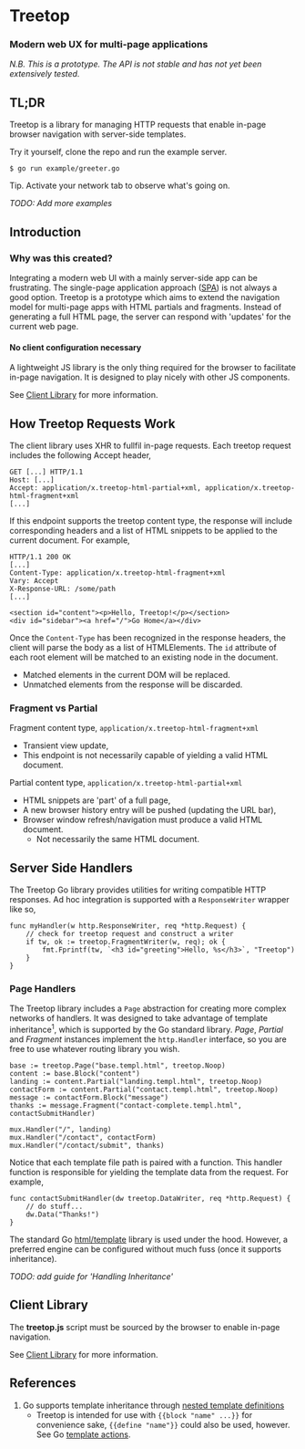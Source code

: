 # Treetop

### Modern web UX for multi-page applications

_N.B. This is a prototype. The API is not stable and has not yet been extensively tested._

## TL;DR

Treetop is a library for managing HTTP requests that enable in-page browser navigation with server-side templates.

Try it yourself, clone the repo and run the example server.

    $ go run example/greeter.go

Tip. Activate your network tab to observe what's going on.

_TODO: Add more examples_

## Introduction

### Why was this created?

Integrating a modern web UI with a mainly server-side app can be frustrating. The single-page application approach ([SPA](https://en.wikipedia.org/wiki/Single-page_application)) is not always a good option. Treetop is a prototype which aims to extend the navigation model for multi-page apps with HTML partials and fragments. Instead of generating a full HTML page, the server can respond with 'updates' for the current web page.

#### No client configuration necessary

A lightweight JS library is the only thing required for the browser to facilitate in-page navigation. It is designed to play nicely with other JS components.

See [Client Library](https://github.com/rur/treetop-client) for more information.


## How Treetop Requests Work

The client library uses XHR to fullfil in-page requests. Each treetop request includes the following Accept header,

    GET [...] HTTP/1.1
    Host: [...]
    Accept: application/x.treetop-html-partial+xml, application/x.treetop-html-fragment+xml
    [...]

If this endpoint supports the treetop content type, the response will include corresponding headers and a list of HTML snippets
to be applied to the current document. For example,

    HTTP/1.1 200 OK
    [...]
    Content-Type: application/x.treetop-html-fragment+xml
    Vary: Accept
    X-Response-URL: /some/path
    [...]

    <section id="content"><p>Hello, Treetop!</p></section>
    <div id="sidebar"><a href="/">Go Home</a></div>

Once the `Content-Type` has been recognized in the response headers, the client will parse the body as a list of HTMLElements.
The `id` attribute of each root element will be matched to an existing node in the document.

* Matched elements in the current DOM will be replaced.
* Unmatched elements from the response will be discarded.


### Fragment vs Partial

Fragment content type, `application/x.treetop-html-fragment+xml`

* Transient view update,
* This endpoint is not necessarily capable of yielding a valid HTML document.

Partial content type, `application/x.treetop-html-partial+xml`

* HTML snippets are 'part' of a full page,
* A new browser history entry will be pushed (updating the URL bar),
* Browser window refresh/navigation must produce a valid HTML document.
    * Not necessarily the same HTML document.

## Server Side Handlers

The Treetop Go library provides utilities for writing compatible HTTP responses. Ad hoc integration is supported with a `ResponseWriter` wrapper like so,

    func myHandler(w http.ResponseWriter, req *http.Request) {
        // check for treetop request and construct a writer
        if tw, ok := treetop.FragmentWriter(w, req); ok {
            fmt.Fprintf(tw, `<h3 id="greeting">Hello, %s</h3>`, "Treetop")
        }
    }

### Page Handlers

The Treetop library includes a `Page` abstraction for creating more complex networks of handlers. It was designed to take advantage of template inheritance<sup>1</sup>, which is supported by the Go standard library. _Page_, _Partial_ and _Fragment_ instances implement the `http.Handler` interface, so you are free to use whatever routing library you wish.

    base := treetop.Page("base.templ.html", treetop.Noop)
    content := base.Block("content")
    landing := content.Partial("landing.templ.html", treetop.Noop)
    contactForm := content.Partial("contact.templ.html", treetop.Noop)
    message := contactForm.Block("message")
    thanks := message.Fragment("contact-complete.templ.html", contactSubmitHandler)

    mux.Handler("/", landing)
    mux.Handler("/contact", contactForm)
    mux.Handler("/contact/submit", thanks)

Notice that each template file path is paired with a function. This handler function is responsible for yielding the template data from the request. For example,

    func contactSubmitHandler(dw treetop.DataWriter, req *http.Request) {
        // do stuff...
        dw.Data("Thanks!")
    }

The standard Go [html/template](https://golang.org/pkg/html/template/) library is used under the hood. However, a preferred engine can be configured without much fuss (once it supports inheritance).

_TODO: add guide for 'Handling Inheritance'_

## Client Library

The __treetop.js__ script must be sourced by the browser to enable in-page navigation.

See [Client Library](https://github.com/rur/treetop-client) for more information.


## References
1. Go supports template inheritance through [nested template definitions](https://tip.golang.org/pkg/text/template/#hdr-Nested_template_definitions)
    * Treetop is intended for use with `{{block "name" ...}}` for convenience sake, `{{define "name"}}` could also be used, however. See Go [template actions](https://tip.golang.org/pkg/text/template/#hdr-Actions).
